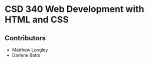 # CSD 340 Web Development with HTML and CSS #

## Contributors ##
* Matthew Longley
* Darlene Batts
